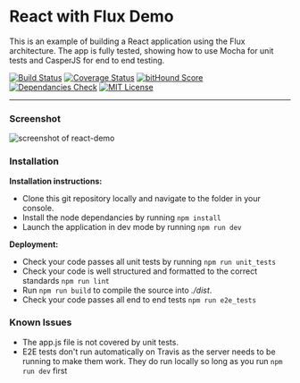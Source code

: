 React with Flux Demo
==================
This is an example of building a React application using the Flux architecture. The app is fully tested, showing how to use Mocha for unit tests and CasperJS for end to end testing.

[![Build Status](https://travis-ci.org/markwylde/react-demo.svg?branch=master)](https://travis-ci.org/markwylde/react-demo)
[![Coverage Status](https://coveralls.io/repos/markwylde/react-demo/badge.svg?branch=master&service=github)](https://coveralls.io/github/markwylde/react-demo?branch=master)
[![bitHound Score](https://www.bithound.io/github/markwylde/react-demo/badges/score.svg)](https://www.bithound.io/github/markwylde/react-demo)
[![Dependancies Check](https://david-dm.org/markwylde/react-demo.svg)](https://david-dm.org/markwylde/react-demo)
[![MIT License](http://imgh.us/license-mit.svg)](https://opensource.org/licenses/MIT)

-------------

### Screenshot
![screenshot of react-demo](http://i.imgur.com/JWHd8sU.png)

### <i class="icon-file"></i> Installation

**Installation instructions:**
- Clone this git repository locally and navigate to the folder in your console.
- Install the node dependancies by running `npm install`
- Launch the application in dev mode by running `npm run dev`

**Deployment:**
- Check your code passes all unit tests by running `npm run unit_tests`
- Check your code is well structured and formatted to the correct standards `npm run lint`
- Run `npm run build` to compile the source into *./dist*.
- Check your code passes all end to end tests `npm run e2e_tests`

### Known Issues

- The app.js file is not covered by unit tests.
- E2E tests don't run automatically on Travis as the server needs to be running to make them work. They do run locally so long as you run `npm run dev` first
